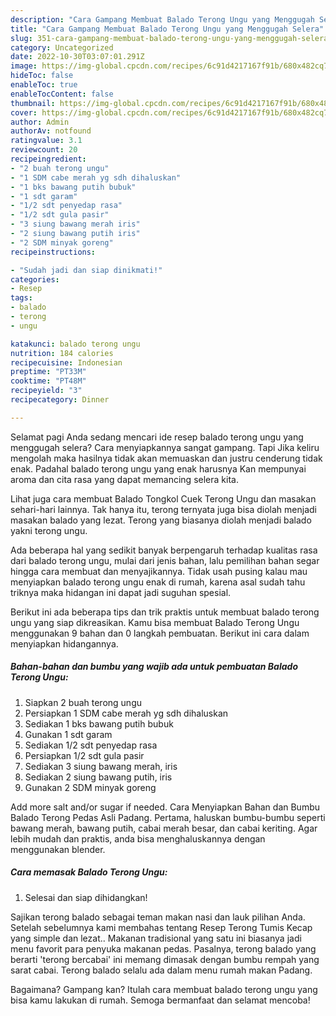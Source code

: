 ```yaml
---
description: "Cara Gampang Membuat Balado Terong Ungu yang Menggugah Selera"
title: "Cara Gampang Membuat Balado Terong Ungu yang Menggugah Selera"
slug: 351-cara-gampang-membuat-balado-terong-ungu-yang-menggugah-selera
category: Uncategorized
date: 2022-10-30T03:07:01.291Z
image: https://img-global.cpcdn.com/recipes/6c91d4217167f91b/680x482cq70/balado-terong-ungu-foto-resep-utama.jpg
hideToc: false
enableToc: true
enableTocContent: false
thumbnail: https://img-global.cpcdn.com/recipes/6c91d4217167f91b/680x482cq70/balado-terong-ungu-foto-resep-utama.jpg
cover: https://img-global.cpcdn.com/recipes/6c91d4217167f91b/680x482cq70/balado-terong-ungu-foto-resep-utama.jpg
author: Admin
authorAv: notfound
ratingvalue: 3.1
reviewcount: 20
recipeingredient:
- "2 buah terong ungu"
- "1 SDM cabe merah yg sdh dihaluskan"
- "1 bks bawang putih bubuk"
- "1 sdt garam"
- "1/2 sdt penyedap rasa"
- "1/2 sdt gula pasir"
- "3 siung bawang merah iris"
- "2 siung bawang putih iris"
- "2 SDM minyak goreng"
recipeinstructions:

- "Sudah jadi dan siap dinikmati!"
categories:
- Resep
tags:
- balado
- terong
- ungu

katakunci: balado terong ungu 
nutrition: 184 calories
recipecuisine: Indonesian
preptime: "PT33M"
cooktime: "PT48M"
recipeyield: "3"
recipecategory: Dinner

---
```



Selamat pagi Anda sedang mencari ide resep balado terong ungu yang menggugah selera? Cara menyiapkannya sangat gampang. Tapi Jika keliru mengolah maka hasilnya tidak akan memuaskan dan justru cenderung tidak enak. Padahal balado terong ungu yang enak harusnya Kan mempunyai aroma dan cita rasa yang dapat memancing selera kita.


Lihat juga cara membuat Balado Tongkol Cuek Terong Ungu dan masakan sehari-hari lainnya. Tak hanya itu, terong ternyata juga bisa diolah menjadi masakan balado yang lezat. Terong yang biasanya diolah menjadi balado yakni terong ungu.

Ada beberapa hal yang sedikit banyak berpengaruh terhadap kualitas rasa dari balado terong ungu, mulai dari jenis bahan, lalu pemilihan bahan segar hingga cara membuat dan menyajikannya. Tidak usah pusing kalau mau menyiapkan balado terong ungu enak di rumah, karena asal sudah tahu triknya maka hidangan ini dapat jadi suguhan spesial.


Berikut ini ada beberapa tips dan trik praktis untuk membuat balado terong ungu yang siap dikreasikan. Kamu bisa membuat Balado Terong Ungu menggunakan 9 bahan dan 0 langkah pembuatan. Berikut ini cara dalam menyiapkan hidangannya.

<!--inarticleads1-->

##### Bahan-bahan dan bumbu yang wajib ada untuk pembuatan Balado Terong Ungu:

1. Siapkan 2 buah terong ungu
1. Persiapkan 1 SDM cabe merah yg sdh dihaluskan
1. Sediakan 1 bks bawang putih bubuk
1. Gunakan 1 sdt garam
1. Sediakan 1/2 sdt penyedap rasa
1. Persiapkan 1/2 sdt gula pasir
1. Sediakan 3 siung bawang merah, iris
1. Sediakan 2 siung bawang putih, iris
1. Gunakan 2 SDM minyak goreng


Add more salt and/or sugar if needed. Cara Menyiapkan Bahan dan Bumbu Balado Terong Pedas Asli Padang. Pertama, haluskan bumbu-bumbu seperti bawang merah, bawang putih, cabai merah besar, dan cabai keriting. Agar lebih mudah dan praktis, anda bisa menghaluskannya dengan menggunakan blender. 

<!--inarticleads2-->

##### Cara memasak Balado Terong Ungu:


1. Selesai dan siap dihidangkan!

Sajikan terong balado sebagai teman makan nasi dan lauk pilihan Anda. Setelah sebelumnya kami membahas tentang Resep Terong Tumis Kecap yang simple dan lezat.. Makanan tradisional yang satu ini biasanya jadi menu favorit para penyuka makanan pedas. Pasalnya, terong balado yang berarti &#39;terong bercabai&#39; ini memang dimasak dengan bumbu rempah yang sarat cabai. Terong balado selalu ada dalam menu rumah makan Padang. 

Bagaimana? Gampang kan? Itulah cara membuat balado terong ungu yang bisa kamu lakukan di rumah. Semoga bermanfaat dan selamat mencoba!
